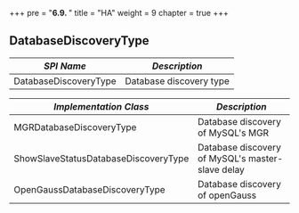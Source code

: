 +++
pre = "<b>6.9. </b>"
title = "HA"
weight = 9
chapter = true
+++

## DatabaseDiscoveryType

| *SPI Name*                            | *Description*                                           |
| ------------------------------------- | ------------------------------------------------------- |
| DatabaseDiscoveryType                 | Database discovery type                                 |

| *Implementation Class*                | *Description*                                           |
| ------------------------------------- | ------------------------------------------------------- |
| MGRDatabaseDiscoveryType              | Database discovery of MySQL's MGR                       |
| ShowSlaveStatusDatabaseDiscoveryType  | Database discovery of MySQL's master-slave delay        |
| OpenGaussDatabaseDiscoveryType        | Database discovery of openGauss                         |
